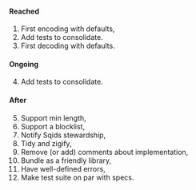 #### Reached

1. First encoding with defaults,
2. Add tests to consolidate.
3. First decoding with defaults.

#### Ongoing

4. Add tests to consolidate.

#### After

5. Support min length,
7. Support a blocklist,
8. Notify Sqids stewardship,
9. Tidy and zigify,
10. Remove (or add) comments about implementation,
11. Bundle as a friendly library,
12. Have well-defined errors,
13. Make test suite on par with specs.
